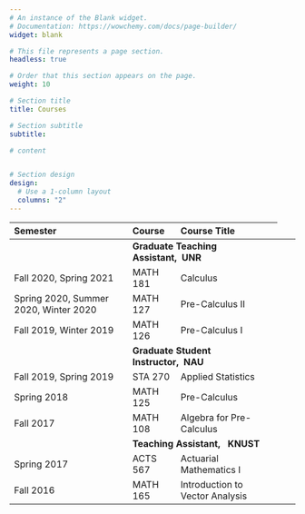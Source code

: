 ```yaml
---
# An instance of the Blank widget.
# Documentation: https://wowchemy.com/docs/page-builder/
widget: blank

# This file represents a page section.
headless: true

# Order that this section appears on the page.
weight: 10

# Section title
title: Courses

# Section subtitle
subtitle:

# content


# Section design
design:
  # Use a 1-column layout
  columns: "2" 
---
```



|Semester |  Course | Course Title|
:--- | :--- | :--- |
|<td colspan = "2"> **Graduate Teaching Assistant,&nbsp;&nbsp;UNR**| 
Fall 2020, Spring 2021   |  MATH 181  | Calculus
Spring 2020, Summer 2020, Winter 2020 |  MATH 127  | Pre-Calculus II
Fall 2019, Winter 2019 |  MATH 126  | Pre-Calculus I
|<td colspan = "2"> **Graduate Student Instructor,&nbsp;&nbsp;NAU**| 
Fall 2019, Spring 2019 |  STA 270  | Applied Statistics
Spring 2018 |  MATH 125  | Pre-Calculus
Fall 2017 |  MATH 108  | Algebra for Pre-Calculus
|<td colspan = "2"> **Teaching Assistant, &nbsp;&nbsp;KNUST** | 
Spring 2017 |  ACTS 567  | Actuarial Mathematics I
Fall 2016 |  MATH 165  | Introduction to Vector Analysis

